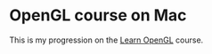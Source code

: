 # OpenGL course on Mac

This is my progression on the [Learn OpenGL](https://learnopengl.com) course.
